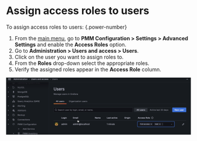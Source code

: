 # Assign access roles to users

To assign access roles to users:
{.power-number}

1. From the [main menu](../../../reference/ui/ui_components.md), go to **PMM Configuration > Settings > Advanced Settings** and enable the **Access Roles** option.
2. Go to **Administration > Users and access > Users**.
3. Click on the user you want to assign roles to.
4. From the **Roles** drop-down select the appropriate roles.
5. Verify the assigned roles appear in the **Access Role** column.

![PMM Access Control - Assign role](../../../images/lbac/PMM_access_control_select_role.png)
